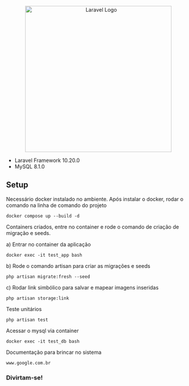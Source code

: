 <p align="center"><a href="https://laravel.com" target="_blank"><img src="https://raw.githubusercontent.com/laravel/art/master/logo-lockup/5%20SVG/2%20CMYK/1%20Full%20Color/laravel-logolockup-cmyk-red.svg" width="400" alt="Laravel Logo"></a></p>

- Laravel Framework 10.20.0
- MySQL 8.1.0

## Setup

Necessário docker instalado no ambiente. Após instalar o docker, rodar o comando na linha de comando do projeto

`docker compose up --build -d`

Containers criados, entre no container e rode o comando de criação de migração e seeds.

a) Entrar no container da aplicação

`docker exec -it test_app bash`

b) Rode o comando artisan para criar as migrações e seeds

`php artisan migrate:fresh --seed`

c) Rodar link simbólico para salvar e mapear imagens inseridas

`php artisan storage:link`

Teste unitários

`php artisan test`

Acessar o mysql via container

`docker exec -it test_db bash`

Documentação para brincar no sistema

`www.google.com.br`

### Divirtam-se!

